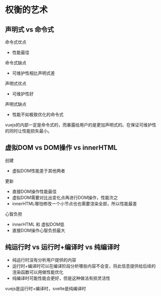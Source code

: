 # 权衡的艺术

## 声明式 vs 命令式

命令式优点

- 性能最佳

命令式缺点

- 可维护性相比声明式差

声明式优点

- 可维护性好

声明式缺点

- 性能不如极致优化的命令式

vuejs的内部一定是命令式的，而暴露给用户的是更加声明式的。在保证可维护性的同时让性能损失最小。

## 虚拟DOM vs DOM操作 vs innerHTML

创建

- 虚拟DOM性能差于其他两者

更新

- 直接DOM操作性能最佳
- 虚拟DOM需要对比出变化点再进行DOM操作，性能次之
- innerHTML哪怕修改一个小节点也也需要渲染全部，所以性能最差

心智负担

- innerHTML 和 虚拟DOM低
- 直接DOM操作心智负担最大

## 纯运行时 vs 运行时+编译时 vs 纯编译时

- 纯运行时没有分析用户提供的内容
- 运行时+编译时可以在编译阶段分析哪些内容不会变，将此信息提供给后续的渲染函数可以用做性能优化
- 纯编译时可能性能会更好，但是这种做法有损灵活性

vuejs是运行时+编译时，svelte是纯编译时


